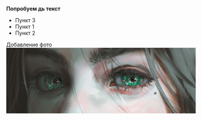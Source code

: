 **Попробуем дь текст**

* Пункт 3
* Пункт 1
* Пункт 2

Добавление фото ![картинка.jpg](картинка.jpg)

